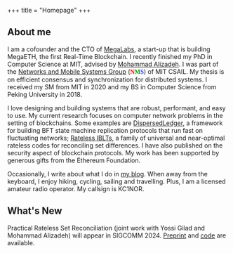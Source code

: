 +++
title = "Homepage"
+++

## About me

I am a cofounder and the CTO of [MegaLabs](https://megaeth.systems), a start-up that is building MegaETH, the
first Real-Time Blockchain. I recently finished my PhD in Computer Science at
MIT, advised by [Mohammad Alizadeh](https://people.csail.mit.edu/alizadeh/). I
was part of the [Networks and Mobile Systems Group](http://nms.csail.mit.edu)
(<font face="Trebuchet MS"><b><font color="#FF0000">N</font><font
color="#009900">M</font><font color="#3333FF">S</font></b></font>) of MIT
CSAIL.  My thesis is on efficient consensus and synchronization for distributed
systems. I received my SM from MIT in 2020 and my BS in Computer Science from
Peking University in 2018.

I love designing and building systems that are robust, performant, and easy to
use. My current research focuses on computer network problems in the setting of
blockchains. Some examples are 
[DispersedLedger](https://github.com/yangl1996/dispersed-ledger), a framework
for building BFT state machine replication protocols that run fast on 
fluctuating networks; [Rateless
IBLTs](https://github.com/yangl1996/riblt), a family of universal and near-optimal rateless
codes for reconciling set differences. I have also published on the security
aspect of blockchain protocols. My work has been supported by generous gifts from
the Ethereum Foundation.

Occasionally, I write about what I do in [my blog](https://blog.leiy.me). When
away from the keyboard, I enjoy hiking, cycling, sailing and travelling. Plus,
I am a licensed amateur radio operator.  My callsign is KC1NOR.

## What's New

Practical Rateless Set Reconciliation (joint work with Yossi Gilad and Mohammad
Alizadeh) will appear in SIGCOMM 2024.
[Preprint](https://arxiv.org/pdf/2402.02668.pdf) and
[code](https://github.com/yangl1996/riblt) are available.

